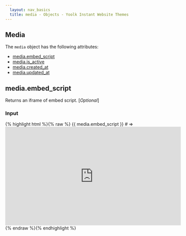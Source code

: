 ```yaml
---
  layout: nav_basics
  title: media - Objects - Yoolk Instant Website Themes
---
```


<h2 class="section-title">Media</h2>

The <code>media</code> object has the following attributes:

<div class="panel">
  <div class="panel-body">
    <ul>
      <li>
        <a href="#embed_script">media.embed_script</a>
      </li>
      <li>
        <a href="#is_active">media.is_active</a>
      </li>
      <li>
        <a href="#created_at">media.created_at</a>
      </li>
      <li>
        <a href="#updated_at">media.updated_at</a>
      </li>
    </ul>
  </div>
</div>

<h2 class="tags" id="photos">media.embed_script</h2>

Returns an iframe of embed script. [*Optional*]

<div class="panel">
  <div class="panel-header">
    <h3>Input</h3>
  </div>
  <div class="panel-body">
{% highlight html %}{% raw %}
{{ media.embed_script }}
# => <iframe width="560" height="315" src="http://www.youtube.com/embed/DlayORza9gg" frameborder="0" allowfullscreen></iframe>
{% endraw %}{% endhighlight %}
  </div>
</div>